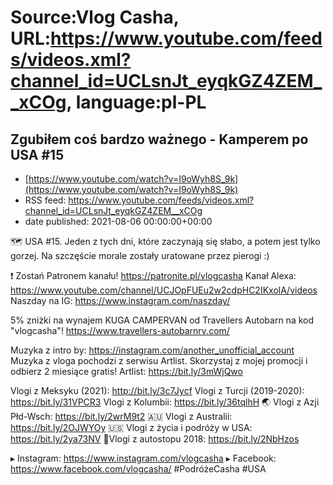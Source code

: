 # Source:Vlog Casha, URL:https://www.youtube.com/feeds/videos.xml?channel_id=UCLsnJt_eyqkGZ4ZEM__xCOg, language:pl-PL

## Zgubiłem coś bardzo ważnego - Kamperem po USA #15
 - [https://www.youtube.com/watch?v=I9oWyh8S_9k](https://www.youtube.com/watch?v=I9oWyh8S_9k)
 - RSS feed: https://www.youtube.com/feeds/videos.xml?channel_id=UCLsnJt_eyqkGZ4ZEM__xCOg
 - date published: 2021-08-06 00:00:00+00:00

🗺️ USA #15. Jeden z tych dni, które zaczynają się słabo, a potem jest tylko gorzej. Na szczęście morale zostały uratowane przez pierogi :)

❗ Zostań Patronem kanału!
https://patronite.pl/vlogcasha
Kanał Alexa: https://www.youtube.com/channel/UCJOpFUEu2w2cdpHC2IKxolA/videos
Naszday na IG: https://www.instagram.com/naszday/

5% zniżki na wynajem KUGA CAMPERVAN od Travellers Autobarn na kod "vlogcasha"!
https://www.travellers-autobarnrv.com/

Muzyka z intro by: https://instagram.com/another_unofficial_account
Muzyka z vloga pochodzi z serwisu Artlist. Skorzystaj z mojej promocji i odbierz 2 miesiące gratis!
Artlist: https://bit.ly/3mWjQwo

Vlogi z Meksyku (2021): http://bit.ly/3c7Jycf
Vlogi z Turcji (2019-2020): https://bit.ly/31VPCR3
Vlogi z Kolumbii: https://bit.ly/36tqlhH
🌏 Vlogi z Azji Płd-Wsch: https://bit.ly/2wrM9t2
🇦🇺 Vlogi z Australii: https://bit.ly/2OJWYOy
🇺🇸 Vlogi z życia i podróży w USA: https://bit.ly/2ya73NV
🚙Vlogi z autostopu 2018: https://bit.ly/2NbHzos

▸ Instagram: https://www.instagram.com/vlogcasha
▸ Facebook: https://www.facebook.com/vlogcasha/
#PodróżeCasha #USA


